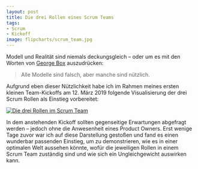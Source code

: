 ```yaml
---
layout: post
title: Die drei Rollen eines Scrum Teams
tags:
- Scrum
- Kickoff
image: flipcharts/scrum_team.jpg
---
```


Modell und Realität sind niemals deckungsgleich – oder um es mit den Worten von
[George Box](https://de.wikipedia.org/wiki/George_Box) auszudrücken:

> Alle Modelle sind falsch, aber manche sind nützlich.

Aufgrund eben dieser Nützlichkeit habe ich im Rahmen meines ersten kleinen
Team-Kickoffs am 12. März 2019 folgende Visualisierung der drei Scrum Rollen
als Einstieg vorbereitet:

[![Die drei Rollen im Scrum Team]({{site.baseurl}}/assets/img/posts/flipcharts/scrum_team.jpg)]({{site.baseurl}}/assets/img/posts/flipcharts/scrum_team.jpg)

In dem anstehenden Kickoff sollten gegenseitige Erwartungen abgefragt werden –
jedoch ohne die Anwesenheit eines Product Owners. Erst wenige Tage zuvor war ich
auf diese Darstellung gestoßen und fand es einen wunderbar passenden Einstieg,
um zu demonstrieren, wie es in einer optimalen Welt aussehen könnte, wofür die
jeweiligen Rollen in einem Scrum Team zuständig sind und wie sich ein
Ungleichgewicht auswirken kann.
